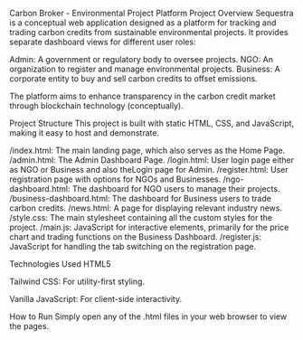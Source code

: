 Carbon Broker - Environmental Project Platform
Project Overview
Sequestra is a conceptual web application designed as a platform for tracking and trading carbon credits from sustainable environmental projects. It provides separate dashboard views for different user roles:

Admin: A government or regulatory body to oversee projects.
NGO: An organization to register and manage environmental projects.
Business: A corporate entity to buy and sell carbon credits to offset emissions.

The platform aims to enhance transparency in the carbon credit market through blockchain technology (conceptually).

Project Structure
This project is built with static HTML, CSS, and JavaScript, making it easy to host and demonstrate.

/index.html: The main landing page, which also serves as the Home Page.
/admin.html: The Admin Dashboard Page.
/login.html: User login page either as NGO or Business and also theLogin page for Admin.
/register.html: User registration page with options for NGOs and Businesses.
/ngo-dashboard.html: The dashboard for NGO users to manage their projects.
/business-dashboard.html: The dashboard for Business users to trade carbon credits.
/news.html: A page for displaying relevant industry news.
/style.css: The main stylesheet containing all the custom styles for the project.
/main.js: JavaScript for interactive elements, primarily for the price chart and trading functions on the Business Dashboard.
/register.js: JavaScript for handling the tab switching on the registration page.

Technologies Used
HTML5

Tailwind CSS: For utility-first styling.

Vanilla JavaScript: For client-side interactivity.

How to Run
Simply open any of the .html files in your web browser to view the pages.
